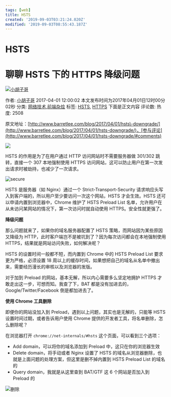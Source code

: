 ```yaml
---
tags: [web]
title: HSTS
created: '2019-09-03T03:21:24.020Z'
modified: '2019-09-03T08:55:43.187Z'
---
```


# HSTS
# 聊聊 HSTS 下的 HTTPS 降级问题

[![小胡子哥](https://www.barretlee.com/blogimgs/avatar.png)](https://www.barretlee.com/about/)

作者: [小胡子哥](https://www.barretlee.com/about/) 2017\-04\-01 12:00:02 本文发布时间为2017年04月01日12时00分02秒 分类: [网络技术](https://www.barretlee.com/blog/categories/%E7%BD%91%E7%BB%9C%E6%8A%80%E6%9C%AF/),[前端杂烩](https://www.barretlee.com/blog/categories/%E7%BD%91%E7%BB%9C%E6%8A%80%E6%9C%AF/%E5%89%8D%E7%AB%AF%E6%9D%82%E7%83%A9/) 标签: [HSTS](https://www.barretlee.com/blog/tags/HSTS/), [HTTPS](https://www.barretlee.com/blog/tags/HTTPS/) 下面是正文内容 评论数: [](#comments) 热度: 2508

原文地址：[http://www.barretlee.com/blog/2017/04/01/hsts\-downgrade/](http://www.barretlee.com/blog/2017/04/01/hsts-downgrade/)，[参与评论](http://www.barretlee.com/blog/2017/04/01/hsts-downgrade/#comments)

![](https://www.barretlee.com/blogimgs/avatar.png)

HSTS 的作用是为了在用户通过 HTTP 访问网站时不需要服务器做 301/302 跳转，直接一个 307 本地强制使用 HTTPS 访问网站，这可以防止用户在第一次发出请求时被劫持，也减少了一次请求。

![secure](https://www.barretlee.com/blogimgs/2017/04/01/TB1xL5RQpXXXXXIXpXXXXXXXXXX-900-500.jpg)

HSTS 是服务器（如 Nginx）通过一个 Strict\-Transport\-Security 请求响应头写入到客户端的，所以用户至少要访问一次这个网站，HSTS 才会生效。HSTS 还可以申请内置到浏览器中，Chrome 维护了 HSTS Preload List 名单，允许用户在从未访问某网站的情况下，第一次访问时就自动使用 HTTPS。安全性就更强了。

**降级问题**

那么问题就来了，如果你的域名服务器配置了 HSTS 策略，而网站因为某些原因又降级为 HTTP，此时客户端岂不是被坑到了？因为每次访问都会在本地强制使用 HTTPS，结果就是网站访问失败，如何解决呢？

HSTS 的设置时间一般都不短，而内置到 Chrome 中的 HSTS Preload List 要求更为严格，必须设置 18 周以上的缓存时间，如果想把自己的域名从名单中撤出来，需要经历漫长的审核以及浏览器的发版。

对于加到 Preload 的网站，基本无解，所以内心需要多么坚定地拥护 HTTPS 才敢走出这一步，可想而知。我查了下，BAT 都是没有加进去的，Google/Twitter/Facebook 倒是都加进去了。

**使用 Chrome 工具删除**

即便你的网站没加入到 Preload，遇到以上问题，其实也是无解的，只能等 HSTS 设置时间过期，或者告诉用户使用 Chrome 提供的开发者工具，将名单删除，怎么删除呢？

在浏览器打开 `chrome://net-internals/#hsts` 这个页面，可以看到三个选项：

*   Add domain，可以将你的域名添加到 Preload 中，这只在你的浏览器生效
*   Delete domain，将手动或者 Nginx 设置了 HSTS 的域名从浏览器删除，也就是上面问题的处理方案，但这里是删不掉内置到 HSTS Preload List 的域名的
*   Query domain，我就是从这里查到 BAT/GTF 这 6 个网站是否加入到 Preload 的

![删除](https://www.barretlee.com/blogimgs/2017/04/01/TB1VHKtQpXXXXajaXXXXXXXXXXX-532-102.png)
